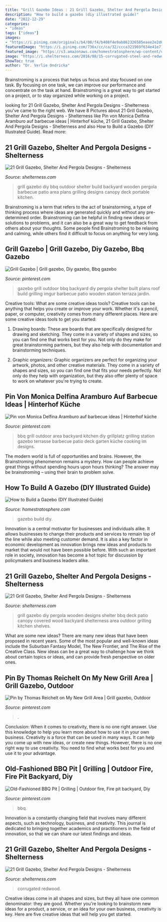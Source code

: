 ```yaml
---
title: "Grill Gazebo Ideas : 21 Grill Gazebo, Shelter And Pergola Designs"
description: "How to build a gazebo (diy illustrated guide)"
date: "2022-12-29"
categories:
- "ideas"
tags: ["ideas"]
images:
- "https://i.pinimg.com/originals/b4/08/f4/b408f4e9ab862326585eaee2e2d6d951.jpg"
featuredImage: "https://i.pinimg.com/736x/cc/ca/32/ccca321969f634e41e77dd7568b05d6e--grill-area.jpg"
featured_image: "https://s3.amazonaws.com/homestratosphere/wp-content/uploads/2016/03/22142824/22.jpg"
image: "https://i.shelterness.com/2016/08/15-corrugated-steel-and-redwood-grill-station.jpg"
ShowToc: true
author: "Dr. Verlie Ondricka"
---
```



Brainstroming is a process that helps us focus and stay focused on one task. By focusing on one task, we can improve our performance and concentrate on the task at hand. Brainstroming is a great way to get started on a project, or to stay organized while working on a project.

	

		
looking for 21 Grill Gazebo, Shelter And Pergola Designs - Shelterness you've came to the right web. We have 8 Pictures about 21 Grill Gazebo, Shelter And Pergola Designs - Shelterness like Pin von Monica Delfina Aramburo auf barbecue ideas | Hinterhof küche, 21 Grill Gazebo, Shelter And Pergola Designs - Shelterness and also How to Build a Gazebo (DIY Illustrated Guide). Read more:
		
    
## 21 Grill Gazebo, Shelter And Pergola Designs - Shelterness

<img loading=lazy src="https://i.shelterness.com/2016/08/21-wooden-grill-cover-to-use-climbing-plants-on-its-sides.jpg" onerror="this.onerror=null;this.src='https://tse1.mm.bing.net/th?id=OIP.xhf0XhVWD2zoYMVGzhSDRAHaMW&amp;pid=15.1';" alt="21 Grill Gazebo, Shelter And Pergola Designs - Shelterness">

_Source: shelterness.com_

>grill gazebo diy bbq outdoor shelter build backyard wooden pergola barbecue patio area plans grilling designs canopy deck portable kitchen. 

	

Brainstroming is a term that refers to the act of brainstorming, a type of thinking process where ideas are generated quickly and without any pre-determined order. Brainstroming can be helpful in finding new ideas or solutions to problems, and it can also be a great way to get feedback from others about your thoughts. Some people find Brainstroming to be relaxing and calming, while others find it difficult to focus on anything for very long.

    
## Grill Gazebo | Grill Gazebo, Diy Gazebo, Bbq Gazebo

<img loading=lazy src="https://i.pinimg.com/736x/96/2b/57/962b57349ccb1f49ad10e05a4ebc77d1--grill-gazebo-a-r.jpg" onerror="this.onerror=null;this.src='https://tse2.mm.bing.net/th?id=OIP.0T3YSZgPKKvRYlSl2T86awHaJ4&amp;pid=15.1';" alt="Grill Gazebo | Grill gazebo, Diy gazebo, Bbq gazebo">

_Source: pinterest.com_

>gazebo grill outdoor bbq backyard diy pergola shelter built plans roof build grilling imgur barbecue patio wooden station terraza jardin. 

	

Creative tools: What are some creative ideas tools?
Creative tools can be anything that helps you create or improve your work. Whether it's a pencil, paper, or computer, creativity comes from many different places. Here are some creative ideas tools to get you started:
1. Drawing boards: These are boards that are specifically designed for drawing and sketching. They come in a variety of shapes and sizes, so you can find one that works best for you. Not only do they make for great brainstorming partners, but they also help with documentation and brainstorming techniques.

2. Graphic organizers: Graphic organizers are perfect for organizing your artwork, photos, and other creative materials. They come in a variety of shapes and sizes, so you can find one that fits your needs perfectly. Not only do they help with organization, but they also offer plenty of space to work on whatever you're trying to create.

    
## Pin Von Monica Delfina Aramburo Auf Barbecue Ideas | Hinterhof Küche

<img loading=lazy src="https://i.pinimg.com/originals/b4/08/f4/b408f4e9ab862326585eaee2e2d6d951.jpg" onerror="this.onerror=null;this.src='https://tse4.mm.bing.net/th?id=OIP.2gJQVs2xYT8epTnBojvfrAHaJ4&amp;pid=15.1';" alt="Pin von Monica Delfina Aramburo auf barbecue ideas | Hinterhof küche">

_Source: pinterest.com_

>bbq grill outdoor area backyard kitchen diy grillplatz grilling station gazebo terrasse barbecue patio deck garten küche cooking im designs. 

	

The modern world is full of opportunities and brains. However, the Brainstroming phenomenon remains a mystery. How can people achieve great things without spending hours upon hours thinking? The answer may be brainstroming – using their brain to problem solve.

    
## How To Build A Gazebo (DIY Illustrated Guide)

<img loading=lazy src="https://s3.amazonaws.com/homestratosphere/wp-content/uploads/2016/03/22142824/22.jpg" onerror="this.onerror=null;this.src='https://tse2.mm.bing.net/th?id=OIP.HO2qKAKkNR4epdzQnLBZNwHaFj&amp;pid=15.1';" alt="How to Build a Gazebo (DIY Illustrated Guide)">

_Source: homestratosphere.com_

>gazebo build diy. 

	

Innovation is a central motivator for businesses and individuals alike. It allows businesses to change their products and services to remain top of the line while also meeting customer demand. It is also a key factor in economic development as innovation brings new ideas and products to market that would not have been possible before. With such an important role in society, innovation has become a hot topic for discussion by policymakers and business leaders alike.

    
## 21 Grill Gazebo, Shelter And Pergola Designs - Shelterness

<img loading=lazy src="http://i.shelterness.com/2016/08/22-wooden-grill-cover-with-wooden-shelves.jpg" onerror="this.onerror=null;this.src='https://tse2.mm.bing.net/th?id=OIP.nEZlYBgEMws3Bm4GGMIPEwHaJ4&amp;pid=15.1';" alt="21 Grill Gazebo, Shelter And Pergola Designs - Shelterness">

_Source: shelterness.com_

>grill gazebo diy pergola wooden designs shelter bbq deck patio canopy covered wood backyard shelterness area outdoor grilling kitchen shelves. 

	

What are some new ideas?
There are many new ideas that have been proposed in recent years. Some of the most popular and well-known ideas include the Suburban Fantasy Model, The New Frontier, and The Rise of the Creative Class. New ideas can be a great way to challenge how we think about certain topics or ideas, and can provide fresh perspective on older ones.

    
## Pin By Thomas Reichelt On My New Grill Area | Grill Gazebo, Outdoor

<img loading=lazy src="https://i.pinimg.com/736x/cc/ca/32/ccca321969f634e41e77dd7568b05d6e--grill-area.jpg" onerror="this.onerror=null;this.src='https://tse4.mm.bing.net/th?id=OIP.1oM036GulLuKojXUUtJcAAHaFj&amp;pid=15.1';" alt="Pin by Thomas Reichelt on My New Grill Area | Grill gazebo, Outdoor">

_Source: pinterest.com_

>. 

	

Conclusion: When it comes to creativity, there is no one right answer. Use this knowledge to help you learn more about how to use it in your own business.
Creativity is a force that can be used in many ways. It can help you come up with new ideas, or create new things. However, there is no one right way to use creativity. You need to find what works best for you and use it to your advantage.

    
## Old-Fashioned BBQ Pit | Grilling | Outdoor Fire, Fire Pit Backyard, Diy

<img loading=lazy src="https://i.pinimg.com/564x/84/26/9e/84269e2dbfbfbad882e6154bd20eebba--diy-bbq-pit-bbq-diy.jpg" onerror="this.onerror=null;this.src='https://tse4.mm.bing.net/th?id=OIP.0LhvsaBtetHyGdmPAg7N8QHaJ4&amp;pid=15.1';" alt="Old-Fashioned BBQ Pit | Grilling | Outdoor fire, Fire pit backyard, Diy">

_Source: pinterest.com_

>bbq. 

	

Innovation is a constantly changing field that involves many different aspects, such as technology, business, and creativity. This journal is dedicated to bringing together academics and practitioners in the field of innovation, so that we can share our latest findings and ideas.

    
## 21 Grill Gazebo, Shelter And Pergola Designs - Shelterness

<img loading=lazy src="https://i.shelterness.com/2016/08/15-corrugated-steel-and-redwood-grill-station.jpg" onerror="this.onerror=null;this.src='https://tse3.mm.bing.net/th?id=OIP.LYoGjHoyhj7syZ0EBJ_QYwHaNL&amp;pid=15.1';" alt="21 Grill Gazebo, Shelter And Pergola Designs - Shelterness">

_Source: shelterness.com_

>corrugated redwood. 

	

Creative ideas come in all shapes and sizes, but they all have one common denominator: they are good. Whether you're looking to brainstorm new ideas for a product, a service, or an idea for your own business, creativity is key. Here are five creative ideas that will help you get started.

